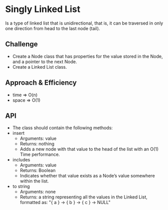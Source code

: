 # Singly Linked List
 Is a type of linked list that is unidirectional, that is, it can be traversed in only one direction from head to the last node (tail). 

## Challenge
- Create a Node class that has properties for the value stored in the Node, and a pointer to the next Node.
- Create a Linked List class.

## Approach & Efficiency
- time => O(n)
- space => O(1)

## API
- The class should contain the following methods:
- insert
    - Arguments: value
    - Returns: nothing
    - Adds a new node with that value to the head of the list with an O(1) Time performance.
- includes
    - Arguments: value
    - Returns: Boolean
    - Indicates whether that value exists as a Node’s value somewhere within the list.
- to string
    - Arguments: none
    - Returns: a string representing all the values in the Linked List, formatted as:
    "{ a } -> { b } -> { c } -> NULL"